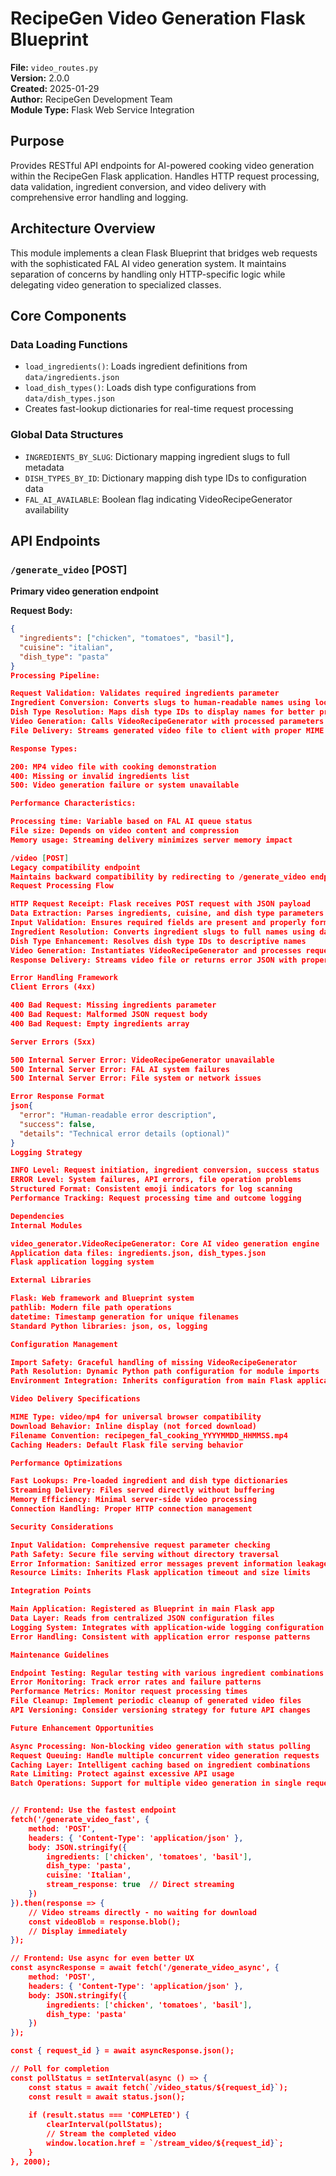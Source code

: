 # RecipeGen Video Generation Flask Blueprint

**File:** `video_routes.py`  
**Version:** 2.0.0  
**Created:** 2025-01-29  
**Author:** RecipeGen Development Team  
**Module Type:** Flask Web Service Integration  

## Purpose
Provides RESTful API endpoints for AI-powered cooking video generation within the RecipeGen Flask application. Handles HTTP request processing, data validation, ingredient conversion, and video delivery with comprehensive error handling and logging.

## Architecture Overview
This module implements a clean Flask Blueprint that bridges web requests with the sophisticated FAL AI video generation system. It maintains separation of concerns by handling only HTTP-specific logic while delegating video generation to specialized classes.

## Core Components

### Data Loading Functions
- `load_ingredients()`: Loads ingredient definitions from `data/ingredients.json`
- `load_dish_types()`: Loads dish type configurations from `data/dish_types.json`
- Creates fast-lookup dictionaries for real-time request processing

### Global Data Structures
- `INGREDIENTS_BY_SLUG`: Dictionary mapping ingredient slugs to full metadata
- `DISH_TYPES_BY_ID`: Dictionary mapping dish type IDs to configuration data
- `FAL_AI_AVAILABLE`: Boolean flag indicating VideoRecipeGenerator availability

## API Endpoints

### `/generate_video` [POST]
**Primary video generation endpoint**

**Request Body:**
```json
{
  "ingredients": ["chicken", "tomatoes", "basil"],
  "cuisine": "italian",
  "dish_type": "pasta"
}
Processing Pipeline:

Request Validation: Validates required ingredients parameter
Ingredient Conversion: Converts slugs to human-readable names using lookup tables
Dish Type Resolution: Maps dish type IDs to display names for better prompts
Video Generation: Calls VideoRecipeGenerator with processed parameters
File Delivery: Streams generated video file to client with proper MIME types

Response Types:

200: MP4 video file with cooking demonstration
400: Missing or invalid ingredients list
500: Video generation failure or system unavailable

Performance Characteristics:

Processing time: Variable based on FAL AI queue status
File size: Depends on video content and compression
Memory usage: Streaming delivery minimizes server memory impact

/video [POST]
Legacy compatibility endpoint
Maintains backward compatibility by redirecting to /generate_video endpoint.
Request Processing Flow

HTTP Request Receipt: Flask receives POST request with JSON payload
Data Extraction: Parses ingredients, cuisine, and dish type parameters
Input Validation: Ensures required fields are present and properly formatted
Ingredient Resolution: Converts ingredient slugs to full names using data lookups
Dish Type Enhancement: Resolves dish type IDs to descriptive names
Video Generation: Instantiates VideoRecipeGenerator and processes request
Response Delivery: Streams video file or returns error JSON with proper HTTP status

Error Handling Framework
Client Errors (4xx)

400 Bad Request: Missing ingredients parameter
400 Bad Request: Malformed JSON request body
400 Bad Request: Empty ingredients array

Server Errors (5xx)

500 Internal Server Error: VideoRecipeGenerator unavailable
500 Internal Server Error: FAL AI system failures
500 Internal Server Error: File system or network issues

Error Response Format
json{
  "error": "Human-readable error description",
  "success": false,
  "details": "Technical error details (optional)"
}
Logging Strategy

INFO Level: Request initiation, ingredient conversion, success status
ERROR Level: System failures, API errors, file operation problems
Structured Format: Consistent emoji indicators for log scanning
Performance Tracking: Request processing time and outcome logging

Dependencies
Internal Modules

video_generator.VideoRecipeGenerator: Core AI video generation engine
Application data files: ingredients.json, dish_types.json
Flask application logging system

External Libraries

Flask: Web framework and Blueprint system
pathlib: Modern file path operations
datetime: Timestamp generation for unique filenames
Standard Python libraries: json, os, logging

Configuration Management

Import Safety: Graceful handling of missing VideoRecipeGenerator
Path Resolution: Dynamic Python path configuration for module imports
Environment Integration: Inherits configuration from main Flask application

Video Delivery Specifications

MIME Type: video/mp4 for universal browser compatibility
Download Behavior: Inline display (not forced download)
Filename Convention: recipegen_fal_cooking_YYYYMMDD_HHMMSS.mp4
Caching Headers: Default Flask file serving behavior

Performance Optimizations

Fast Lookups: Pre-loaded ingredient and dish type dictionaries
Streaming Delivery: Files served directly without buffering
Memory Efficiency: Minimal server-side video processing
Connection Handling: Proper HTTP connection management

Security Considerations

Input Validation: Comprehensive request parameter checking
Path Safety: Secure file serving without directory traversal
Error Information: Sanitized error messages prevent information leakage
Resource Limits: Inherits Flask application timeout and size limits

Integration Points

Main Application: Registered as Blueprint in main Flask app
Data Layer: Reads from centralized JSON configuration files
Logging System: Integrates with application-wide logging configuration
Error Handling: Consistent with application error response patterns

Maintenance Guidelines

Endpoint Testing: Regular testing with various ingredient combinations
Error Monitoring: Track error rates and failure patterns
Performance Metrics: Monitor request processing times
File Cleanup: Implement periodic cleanup of generated video files
API Versioning: Consider versioning strategy for future API changes

Future Enhancement Opportunities

Async Processing: Non-blocking video generation with status polling
Request Queuing: Handle multiple concurrent video generation requests
Caching Layer: Intelligent caching based on ingredient combinations
Rate Limiting: Protect against excessive API usage
Batch Operations: Support for multiple video generation in single request


// Frontend: Use the fastest endpoint
fetch('/generate_video_fast', {
    method: 'POST',
    headers: { 'Content-Type': 'application/json' },
    body: JSON.stringify({
        ingredients: ['chicken', 'tomatoes', 'basil'],
        dish_type: 'pasta',
        cuisine: 'Italian',
        stream_response: true  // Direct streaming
    })
}).then(response => {
    // Video streams directly - no waiting for download
    const videoBlob = response.blob();
    // Display immediately
});

// Frontend: Use async for even better UX
const asyncResponse = await fetch('/generate_video_async', {
    method: 'POST',
    headers: { 'Content-Type': 'application/json' },
    body: JSON.stringify({
        ingredients: ['chicken', 'tomatoes', 'basil'],
        dish_type: 'pasta'
    })
});

const { request_id } = await asyncResponse.json();

// Poll for completion
const pollStatus = setInterval(async () => {
    const status = await fetch(`/video_status/${request_id}`);
    const result = await status.json();
    
    if (result.status === 'COMPLETED') {
        clearInterval(pollStatus);
        // Stream the completed video
        window.location.href = `/stream_video/${request_id}`;
    }
}, 2000);
